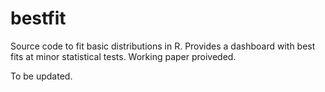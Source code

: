 # bestfit
Source code to fit basic distributions in R. Provides a dashboard with best fits at minor statistical tests. Working paper proiveded.

To be updated.
